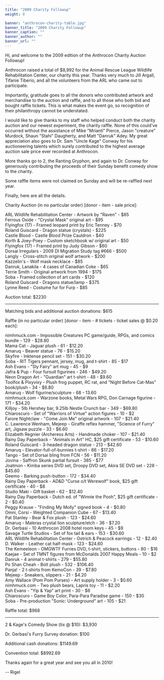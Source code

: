 ```yaml
---
title: "2009 Charity Followup"
weight: 0

banner: "anthrocon-charity-table.jpg"
banner_title: "2009 Charity Followup"
banner_caption: ""
banner_author: ""
banner_url: ""
---
```


Hi, and welcome to the 2009 edition of the Anthrocon Charity Auction Followup!

Anthrocon raised a total of $8,992 for the Animal Rescue League Wildlife Rehabilitation Center, our charity this year. Thanks very much to Jill Argall, Tifanie Tiberio, and all the volunteers from the ARL who came out to participate.

Importantly, gratitude goes to all the donors who contributed artwork and merchandise to the auction and raffle, and to all those who both bid and bought raffle tickets. This is what makes the event go, so recognition of their philanthropy cannot be understated.

I would like to give thanks to my staff who helped conduct both the charity auction and our newest experiment, the charity raffle. None of this could've occurred without the assistance of Mike "Mrianti" Pierce, Jason "creature" Murdock, Shaun "Stahi" Daugherty, and Matt "Danruk" Adey. My great appreciation also goes to Dr. Sam "Uncle Kage" Conway for his auctioneering talents which surely contributed to the highest average auction sale price ever recorded at Anthrocon.

More thanks go to 2, the Ranting Gryphon, and again to Dr. Conway for generously contributing the proceeds of their Sunday benefit comedy show to the charity.

Some raffle items were not claimed on Sunday and will be re-raffled next year.

Finally, here are all the details.

Charity Auction (in no particular order) [donor - item - sale price]:

ARL Wildlife Rehabilitation Center - Artwork by "Raven" - $85<br>
Ferrous Oxide - "Crystal Mask" original art - $95<br>
Flyingfox (17) - Framed leopard print by Eric Tenney - $70<br>
Roland Guiscard - Dragon statue (crystals) - $225<br>
Castle Blood - Castle Blood Prize Cauldron - $40<br>
Korth & Joey-Poey - Custom sketchbook w/ original art - $50<br>
Flyingfox (17) - Framed print by Judy Gibson - $60<br>
Dorsai Irregulars - 2009 DI Migration Study tag #666 - $500<br>
Langly - Cross-stitch original wolf artwork - $200<br>
Kazzelin's - Wolf mask necklace - $85<br>
Danruk, Lanakila - 4 cases of Canadian Coke - $65<br>
Terrie Smith - Original artwork from 1994 - $175<br>
Soba - Framed collection of art cards - $120<br>
Roland Guiscard - Dragons statue/lamp - $375<br>
Lynne Reed - Costume fur for Furp - $85

Auction total: $2230

***

Matching bids and additional auction donations: $615

Raffle (in no particular order) [donor - item - # tickets - ticket sales @ $0.20 each]:

nimhmuck.com - Impossible Creatures PC game/guide, RPGs, and comics bundle - 129 - $28.80<br>
Mama Cat - Jaguar plush - 61 - $12.20<br>
Amaruq - Beaver statue - 76 - $15.20<br>
Skyfire - Inktense pencil set - 151 - $30.20<br>
Soba - RIT Tigers pennant, jersey, mug, and t-shirt - 85 - $17<br>
Ash Evans - "Sly Fairy" art mug - 45 - $9<br>
Jafra & Pup - Four fursuit figurines - 246 - $49.20<br>
Neon Dragon Art - "Guardian" art t-shirt - 48 - $9.60<br>
Toolfox & Pixyvixy - Plush frog puppet, RC rat, and "Night Before Cat-Mas" book/plush - 34 - $6.80<br>
Amaruq - Wolf figurine/sculpture - 68 - 13.60<br>
nimhmuck.com - Warzone books, Metal Wars RPG, Don Carnage figurine - 171 - $34.20<br>
Killjoy - 5lb Hershey bar, 9.25lb Nestle Crunch bar - 349 - $69.80<br>
Chiaroscuro - Set of "Warriors of Virtue" action figures - 10 - $2<br>
Farore Nightclaw - "Come Join Me" original artwork - 107 - $21.40<br>
C. Lawrence Wenham, Mejeep - Giraffe reflex hammer, "Science of Furry" art, Jigsaw puzzle - 33 - $6.60<br>
Elizabeth Regnier (Archeress Arts) - Handmade choker - 107 - $21.40<br>
Rainy Day Paperback - "Animals in Art" HC, $25 gift certificate - 53 - $10.60<br>
Roland Guiscard - 3-headed dragon statue - 213 - $42.60<br>
Amaruq - Elevator-full-of-bunnies t-shirt - 86 - $17.20<br>
Tango - Set of Dorsai bling from FCN - 56 - $11.20<br>
Jovina - Saffron Skunk partial fursuit - 385 - $77<br>
Joatmon - Kimba series DVD set, Droopy DVD set, Akira SE DVD set - 228 - $45.60<br>
Geemo - Barking push-button - 172 - $34.40<br>
Rainy Day Paperback - AD&D "Curse o/t Werewolf" book, $25 gift certificate - 40 - $8<br>
Studio Maki - Gift basket - 62 - $12.40<br>
Rainy Day Paperback - Dutch ed. of "Winnie the Pooh", $25 gift certificate - 2 - $0.40<br>
Peggy Krause - "Finding My Molly" signed book - 4 - $0.80<br>
Omni, Corsi - Weighted Companion Cube - 67 - $13.40<br>
Pat Stanley - Bear & Fox plush - 123 - $24.60<br>
Amaruq - Maleras crystal lion sculpture/etch - 36 - $7.20<br>
Dr. Gerbasi - 10 Anthrocon 2008 hotel room keys - 45 - $9<br>
Savage Turtle Studios - Set of fox tail & ears - 153 - $30.60<br>
ARL Wildlife Rehabilitation Center - Ostrich & Peacock earrings - 12 - $2.40<br>
D. Walker - Leather cat half-mask - 123 - $24.60<br>
The Kemeeleon - OMGWTF Furries DVD, t-shirt, stickers, buttons - 80 - $16<br>
Kaejae - Set of TMNT figures from McDonalds 2007 Happy Meals - 10 - $2<br>
Danruk - 4 animal t-shirts - 279 - $55.80<br>
Po Shan Cheah - Bolt plush - 532 - $106.40<br>
Panja! - 2 t-shirts from KemoCon - 39 - $7.80<br>
Mejeep - Sneakers, slippers - 21 - $4.20<br>
Amy Wallace (Pom Pom Purses) - Art supply holder - 3 - $0.60<br>
nimhmuck.com - Two plush bears, Lapris toy - 11 - $2.20<br>
Ash Evans - "Yip & Yap" art print - 30 - $6<br>
Chiaroscuro - Game Boy Color, Para-Para Paradise game - 150 - $30<br>
Soba - Pre-production "Sonic: Underground" art - 105 - $21

Raffle total: $968

***

2 & Kage's Comedy Show (tix @ $10): $3,930

Dr. Gerbasi's Furry Survey donation: $100

Additional cash donations: $1149.69

Convention total: $8992.69

Thanks again for a great year and see you all in 2010!

-- Rigel
